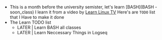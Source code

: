 - This is a month before the university semister, let's learn [BASH](BASH - soon_class) I learn it from a video by [Learn Linux TV](https://www.youtube.com/watch?v=2733cRPudvI&list=PLT98CRl2KxKGj-VKtApD8-zCqSaN2mD4w&pp=iAQB) Here's are `TODO` list that I Have to make it done
- The Learn TODO list
	- LATER | Learn BASH all classes
	- LATER | Learn Neccessary Things in Logseq